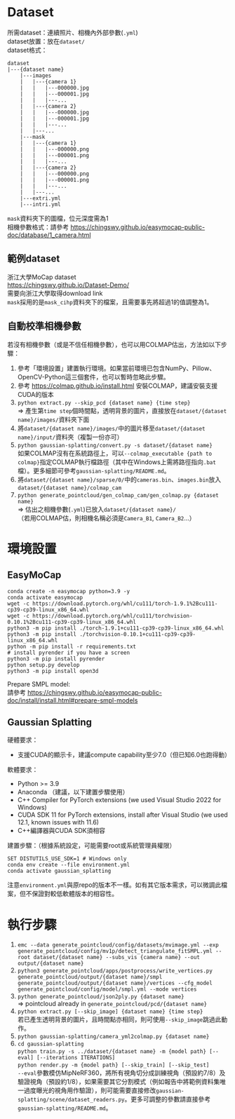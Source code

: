 # Dataset
所需dataset：連續照片、相機內外部參數(`.yml`)  
dataset放置：放在`dataset/`  
dataset格式：
```
dataset
|---{dataset name}
    |---images
    |   |---{camera 1}
    |   |   |---000000.jpg
    |   |   |---000001.jpg
    |   |   |---...
    |   |---{camera 2}
    |   |   |---000000.jpg
    |   |   |---000001.jpg
    |   |   |---...
    |   |---...
    |---mask
    |   |---{camera 1}
    |   |   |---000000.png
    |   |   |---000001.png
    |   |   |---...
    |   |---{camera 2}
    |   |   |---000000.png
    |   |   |---000001.png
    |   |   |---...
    |   |---...
    |---extri.yml
    |---intri.yml
```
`mask`資料夾下的圖檔，位元深度需為1  
相機參數格式：請參考 https://chingswy.github.io/easymocap-public-doc/database/1_camera.html

## 範例dataset
浙江大學MoCap dataset  
https://chingswy.github.io/Dataset-Demo/  
需要向浙江大學取得download link  
`mask`採用的是`mask_cihp`資料夾下的檔案，且需要事先將超過1的值調整為1。

## 自動校準相機參數

若沒有相機參數（或是不信任相機參數），也可以用COLMAP估出，方法如以下步驟：
1. 參考「環境設置」建置執行環境。如果當前環境已包含NumPy、Pillow、OpenCV-Python這三個套件，也可以暫時忽略此步驟。
2. 參考 https://colmap.github.io/install.html 安裝COLMAP，建議安裝支援CUDA的版本
3. `python extract.py --skip_pcd {dataset name} {time step}`  
=> 產生第`time step`個時間點，透明背景的圖片，直接放在`dataset/{dataset name}/images/`資料夾下面
4. 將`dataset/{dataset name}/images/`中的圖片移至`dataset/{dataset name}/input/`資料夾（複製一份亦可）
5. `python gaussian-splatting/convert.py -s dataset/{dataset name}`  
如果COLMAP沒有在系統路徑上，可以`--colmap_executable {path to colmap}`指定COLMAP執行檔路徑（其中在Windows上需將路徑指向`.bat`檔）。更多細節可參考`gaussian-splatting/README.md`。
6. 將`dataset/{dataset name}/sparse/0/`中的`cameras.bin`、`images.bin`放入`dataset/{dataset name}/colmap_cam`
7. `python generate_pointcloud/gen_colmap_cam/gen_colmap.py {dataset name}`  
=> 估出之相機參數(`.yml`)已放入`dataset/{dataset name}/`  
（若用COLMAP估，則相機名稱必須是`Camera_B1`, `Camera_B2`...）

# 環境設置

## EasyMoCap

```shell
conda create -n easymocap python=3.9 -y
conda activate easymocap
wget -c https://download.pytorch.org/whl/cu111/torch-1.9.1%2Bcu111-cp39-cp39-linux_x86_64.whl
wget -c https://download.pytorch.org/whl/cu111/torchvision-0.10.1%2Bcu111-cp39-cp39-linux_x86_64.whl
python3 -m pip install ./torch-1.9.1+cu111-cp39-cp39-linux_x86_64.whl
python3 -m pip install ./torchvision-0.10.1+cu111-cp39-cp39-linux_x86_64.whl
python -m pip install -r requirements.txt
# install pyrender if you have a screen
python3 -m pip install pyrender
python setup.py develop
python3 -m pip install open3d
```
Prepare SMPL model:  
請參考 https://chingswy.github.io/easymocap-public-doc/install/install.html#prepare-smpl-models

## Gaussian Splatting

硬體要求：
* 支援CUDA的顯示卡，建議compute capability至少7.0（但已知6.0也跑得動）

軟體要求：
* Python >= 3.9
* Anaconda （建議，以下建置步驟使用）
* C++ Compiler for PyTorch extensions (we used Visual Studio 2022 for Windows)
* CUDA SDK 11 for PyTorch extensions, install after Visual Studio (we used 12.1, known issues with 11.6)
* C++編譯器與CUDA SDK須相容

建置步驟：（根據系統設定，可能需要root或系統管理員權限）
```shell
SET DISTUTILS_USE_SDK=1 # Windows only
conda env create --file environment.yml
conda activate gaussian_splatting
```
注意`environment.yml`與原repo的版本不一樣。如有其它版本需求，可以微調此檔案，但不保證對較低軟體版本的相容性。

# 執行步驟

1. `emc --data generate_pointcloud/config/datasets/mvimage.yml --exp generate_pointcloud/config/mv1p/detect_triangulate_fitSMPL.yml --root dataset/{dataset name} --subs_vis {camera name} --out output/{dataset name}`
2. `python3 generate_pointcloud/apps/postprocess/write_vertices.py generate_pointcloud/output/{dataset name}/smpl generate_pointcloud/output/{dataset name}/vertices --cfg_model generate_pointcloud/config/model/smpl.yml --mode vertices`
3. `python generate_pointcloud/json2ply.py {dataset name}`  
=> pointcloud already in `generate_pointcloud/pcd/{dataset name}`
4. `python extract.py [--skip_image] {dataset name} {time step}`  
若已產生透明背景的圖片，且時間點亦相同，則可使用`--skip_image`跳過此動作。
5. `python gaussian-splatting/camera_yml2colmap.py {dataset name}`
6. `cd gaussian-splatting`  
`python train.py -s ../dataset/{dataset name} -m {model path} [--eval] [--iterations ITERATIONS]`  
`python render.py -m {model path} [--skip_train] [--skip_test]`  
`--eval`參數模仿MipNeRF360，將所有視角切分成訓練視角（預設約7/8）及驗證視角（預設約1/8），如果需要其它分割模式（例如報告中將範例資料集唯一過度曝光的視角用作驗證），則可能需要直接修改`gaussian-splatting/scene/dataset_readers.py`。更多可調整的參數請直接參考`gaussian-splatting/README.md`。
